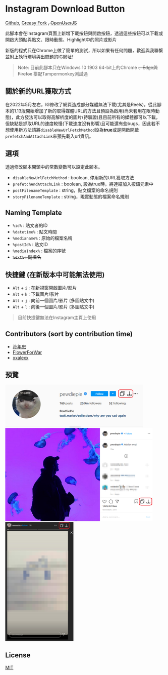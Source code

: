 # Instagram Download Button
[Github](https://github.com/y252328/Instagram_Download_Button), [Greasy Fork](https://greasyfork.org/zh-TW/scripts/406535-instagram-download-button) ~~, [OpenUserJS](https://openuserjs.org/scripts/y252328/Instagram_Download_Button)~~

此腳本會在Instagram頁面上新增下載按鈕與開啟按鈕，透過這些按鈕可以下載或開啟大頭貼與貼文、限時動態、Highlight中的照片或影片

新版的程式只在Chrome上做了簡單的測試，所以如果有任何問題，歡迎與我聯繫並附上執行環境與出問題的IG網址!

> Note: 目前此腳本只在Windows 10 1903 64-bit上的Chrome ~~、Edge與Firefox~~ 搭配Tampermonkey測試過

## 關於新的URL獲取方式
在2022年5月左右，IG修改了網頁造成部分媒體無法下載(尤其是Reels)。從此腳本的1.13版開始增加了新的取得媒體URL的方法且預設為啟用(尚未套用在限時動態)，此方發法可以取得高解析度的圖片(待驗證)且目前所有的媒體都可以下載，但缺點是抓取URL的速度較慢(下載速度沒有影響)且可能還有些bugs，因此若不想使用新方法請將`disableNewUrlFetchMethod`設為**true**或是開啟開啟`prefetchAndAttachLink`來預先載入url資訊。

## 選項
透過修改腳本開頭中的常數變數可以設定此腳本。
* `disableNewUrlFetchMethod` : boolean, 停用新的URL獲取方法
* `prefetchAndAttachLink` : boolean, 設為true時，將連結加入按鈕元素中
* `postFilenameTemplate` : string，貼文檔案的命名規則
* `storyFilenameTemplate` : string，現實動態的檔案命名規則

## Naming Template
* `%id%` : 貼文者的ID
* `%datetime%` : 貼文時間
* `%medianame%` : 原始的檔案名稱
* `%postId%` : 貼文ID
* `%mediaIndex%` : 檔案的序號
* ~~`%ext%` : 副檔名~~

## 快捷鍵 (在新版本中可能無法使用)
* `Alt` + `i` : 在新視窗開啟圖片/影片
* `Alt` + `k` : 下載圖片/影片
* `Alt` + `j` : 向前一個圖片/影片 (多圖貼文中)
* `Alt` + `l` : 向後一個圖片/影片 (多圖貼文中)

> 目前快捷鍵無法在Instagram主頁上使用

## Contributors (sort by contribution time)
* [孙年忠](https://greasyfork.org/users/829246-%E5%AD%99%E5%B9%B4%E5%BF%A0)
* [FlowerForWar](https://github.com/FlowerForWar)
* [xxalexx](https://greasyfork.org/en/users/170052-xxalexx)

## 預覽
<img src="img/profile.png" alt="drawing" width="436" height="134"/>
<br/>
<img src="img/post.png" alt="drawing" width="467" height="294"/>
<br/>
<img src="img/story&highlight.png" alt="drawing" width="216" height="376"/>

## License
[MIT](https://github.com/y252328/Instagram_Download_Button/blob/master/LICENSE)